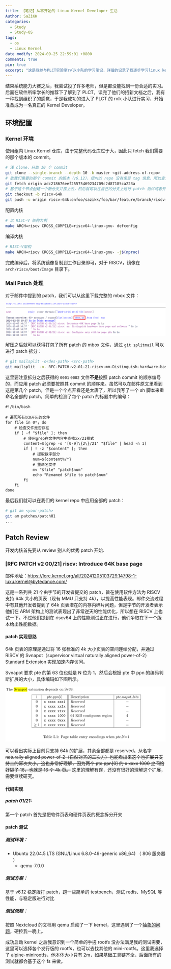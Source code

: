```yaml
---
title: 【笔记】从零开始的 Linux Kernel Developer 生活
Author: SaZiKK
categories:
  - Study
  - Study-OS
tags:
  - os
  - Linux Kernel
date modify: 2024-09-25 22:59:01 +0800
comments: true
pin: true
excerpt: "这是我参与PLCT实验室rvlk小队的学习笔记，详细的记录了我逐步学习linux kernel的过程"
---
```


结束系统能力大赛之后，我尝试投了许多老师，但是都没能找到一份合适的实习。后面在软件所牢学长的推荐下了解到了 PLCT，读完了他们的招新文档之后，我有一种找到组织了的感觉，于是我成功的进入了 PLCT 的 rvlk 小队进行实习，开始准备成为一名真正的 Kernel Developer。

## 环境配置

### Kernel 环境

使用组内 Linux Kernel 仓库，由于完整代码仓库过于大，因此只 fetch 我们需要的那个版本的 commit。

```bash
# 浅 clone，只取 10 个 commit
git clone --single-branch --depth 10 -b master <git-address-of-repo>
# 取我们需要的那个 commit 的版本（v6.12），组内的 repo 没有保留 tag 信息，所以查询了 commit 号
git fetch origin adc218676eef25575469234709c2d87185ca223a
# 基于这个节点创建一个新分支并推上去，然后就可以在自己的分支上进行 patch 测试或者开发了
git checkout -b riscv-64k
git push -u origin riscv-64k:onfoo/sazikk/foo/bar/feature/branch/riscv-64k
```

配置内核

```bash
# 以 RISC-V 架构为例
make ARCH=riscv CROSS_COMPILE=riscv64-linux-gnu- defconfig
```

编译内核

```bash
# RISC-V架构
make ARCH=riscv CROSS_COMPILE=riscv64-linux-gnu- -j$(nproc)
```

完成编译后，将系统镜像复制到工作目录即可，对于 RISCV，镜像在 `arch/riscv/boot/Image` 目录下。

### Mail Patch 处理

对于邮件中提到的 patch，我们可以从这里下载完整的 mbox 文件：

![mbox](../assets/figures/linux-kernel/mbox.png)

解压之后就可以获得打包了所有 patch 的 mbox 文件，通过 `git splitmail` 可以进行 patch 拆分：

```bash
# git mailsplit -o<des-path> <src-path>
git mailsplit  -o. RFC-PATCH-v2-01-21-riscv-mm-Distinguish-hardware-base-page-and-software-base-page.mbox
```

这里要注意拆分之后获得的 `0001` `0002` 文件**不是**按照 patch commit 的顺序编号的，而应用 patch 必须要按照其 commit 的顺序来。虽然可以在邮件原文里看到这是第几个 patch，但是一个个点开看还是太唐了，所以我写了一个 sh 脚本来重命名全部的 patch，简单的检测了每个 patch 的标题中的编号：

```shell
#!/bin/bash

# 遍历所有以0开头的文件
for file in 0*; do
    # 检查文件是否存在
    if [ -f "$file" ]; then
        # 使用grep在文件内容中查找xx/21模式
        content=$(grep -o '[0-9]\{2\}/21' "$file" | head -n 1)
        if [ ! -z "$content" ]; then
            # 提取数字部分
            num=${content%/*}
            # 重命名文件
            mv "$file" "patch$num"
            echo "Renamed $file to patch$num"
        fi
    fi
done
```

最后我们就可以在我们的 kernel repo 中应用全部的 patch：

```bash
# git am <your-patch>
git am patches/patch01
...
```

## Patch Review

开发内核首先要从 review 别人的优秀 patch 开始.

### [RFC PATCH v2 00/21] riscv: Introduce 64K base page

邮件地址：https://lore.kernel.org/all/20241205103729.14798-1-luxu.kernel@bytedance.com/

这是一系列共 21 个由字节的开发者提交的 patch，旨在使用软件方法为 RISCV 支持 64k 大小的页表（现有 MMU 只支持 4k），以提高性能表现。邮件交流过程中有其他开发者提到了 64k 页表潜在的内存内碎片问题，但是字节的开发者表示他们在 ARM 架构上的测试表现出了非常逆天的性能优化，所以想在 RISCV 上也试一下。不过他们提到在 riscv64 上的性能测试正在进行，他们争取在下一个版本给出性能数据。

#### patch 实现思路

64k 页表的原理是通过将 16 张标准的 4k 大小页表的空间连续分配，并通过 RISCV 的 Svnapot（supervisor virtual naturally aligned power-of-2） Standard Extension 实现加速内存访问。

Svnapot 要求 pte 的第 63 位也就是 N 位为 1，然后会根据 pte 中 ppn 的编码判断扩展的大小，具体编码如下图所示。

![Svnapot](../assets/figures/linux-kernel/svnapot.png)

可以看出实际上目前只支持 64k 的扩展，其余全部都是 reserved。~~从名字 naturally aligned power-of-2（自然对齐的二次方）也能看出来这个也扩展只支持二的幂次大小，这也非常好理解，因为两个 pte.ppn[0] 的 x xxxx 1000 之间恰好隔了 16，也就是 16 个 4k 页。~~ 这里的理解有误，还没有很好的理解这个扩展，需要继续研究。

#### 代码实现

##### patch 01/21:
第一个 patch 首先是把软件页表和硬件页表的概念拆分开来


#### patch 测试
##### 测试环境：
- Ubuntu 22.04.5 LTS (GNU/Linux 6.8.0-49-generic x86_64) （ 806 服务器 ）
  - qemu-7.0.0
##### 测试方案：
基于 v6.12 稳定版打 patch，跑一些简单的 testbench，测试 redis、MySQL 等性能，与稳定版进行对比

##### 测试流程：

按照 Nextcloud 的文档用 qemu 启动了一下 kernel，这里遇到了一个[抽象的问题](https://sazikk.top/assets/figures/pdf/bug-when-cp.pdf)，硬控我一晚上。

成功启动 kernel 之后我意识到一个简单的手搓 rootfs 没办法满足我的测试需要，这里可以选择各个发行版的 rootfs，也可以去找其他的 mini-rootfs。这里我选择了 alpine-minirootfs，他本体大小只有 2m，如果基础工具链齐全，后面所有的测试就都会基于这个 fs 来做。

